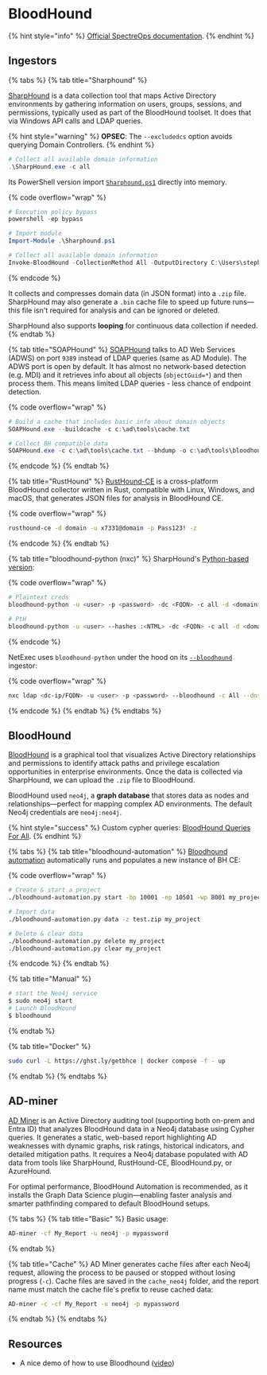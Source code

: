 # BloodHound

{% hint style="info" %}
[Official SpectreOps documentation](https://bloodhound.specterops.io/home).
{% endhint %}

## Ingestors

{% tabs %}
{% tab title="Sharphound" %}


[SharpHound](https://github.com/SpecterOps/SharpHound) is a data collection tool that maps Active Directory environments by gathering information on users, groups, sessions, and permissions, typically used as part of the BloodHound toolset. It does that via Windows API calls and LDAP queries.

{% hint style="warning" %}
**OPSEC**: The `--excludedcs` option avoids querying Domain Controllers.
{% endhint %}

```powershell
# Collect all available domain information
.\SharpHound.exe -c all
```

Its PowerShell version import [`Sharphound.ps1`](https://github.com/SpecterOps/BloodHound-Legacy/tree/master/Collectors) directly into memory.

{% code overflow="wrap" %}
```powershell
# Execution policy bypass
powershell -ep bypass

# Import module
Import-Module .\Sharphound.ps1

# Collect all available domain information
Invoke-BloodHound -CollectionMethod All -OutputDirectory C:\Users\stephanie\Desktop\ -OutputPrefix "corp audit"
```
{% endcode %}

It collects and compresses domain data (in JSON format) into a `.zip` file. SharpHound may also generate a `.bin` cache file to speed up future runs—this file isn't required for analysis and can be ignored or deleted.&#x20;

SharpHound also supports **looping** for continuous data collection if needed.
{% endtab %}

{% tab title="SOAPHound" %}
[SOAPHound](https://github.com/FalconForceTeam/SOAPHound) talks to AD Web Services (ADWS) on port `9389` instead of LDAP queries (same as AD Module). The ADWS port is open by default. It has almost no network-based detection (e.g. MDI) and it retrieves info about all objects (`objectGuid=*`) and then process them. This means limited LDAP queries - less chance of endpoint detection.

{% code overflow="wrap" %}
```powershell
# Build a cache that includes basic info about domain objects
SOAPHound.exe --buildcache -c c:\ad\tools\cache.txt

# Collect BH compatible data
SOAPHound.exe -c c:\ad\tools\cache.txt --bhdump -o c:\ad\tools\bloodhound-output -nolaps
```
{% endcode %}
{% endtab %}

{% tab title="RustHound" %}
[RustHound-CE](https://github.com/g0h4n/RustHound-CE) is a cross-platform BloodHound collector written in Rust, compatible with Linux, Windows, and macOS, that generates JSON files for analysis in BloodHound CE.

{% code overflow="wrap" %}
```bash
rusthound-ce -d domain -u x7331@domain -p Pass123! -z
```
{% endcode %}
{% endtab %}

{% tab title="bloodhound-python (nxc)" %}
SharpHound's [Python-based version](https://github.com/dirkjanm/BloodHound.py):

{% code overflow="wrap" %}
```bash
# Plaintext creds
bloodhound-python -u <user> -p <password> -dc <FQDN> -c all -d <domain> -ns <dc-ip>

# PtH
bloodhound-python -u <user> --hashes :<NTML> -dc <FQDN> -c all -d <domain> -ns <dc-ip>
```
{% endcode %}

NetExec uses `bloodhound-python` under the hood on its [`--bloodhound`](https://www.netexec.wiki/ldap-protocol/bloodhound-ingestor) ingestor:

{% code overflow="wrap" %}
```bash
nxc ldap <dc-ip/FQDN> -u <user> -p <password> --bloodhound -c All --dns-server <dc-ip>
```
{% endcode %}
{% endtab %}
{% endtabs %}

## BloodHound

[BloodHound](https://github.com/SpecterOps/BloodHound) is a graphical tool that visualizes Active Directory relationships and permissions to identify attack paths and privilege escalation opportunities in enterprise environments. Once the data is collected via SharpHound, we can upload the `.zip` file to BloodHound.&#x20;

BloodHound used `neo4j`, a **graph database** that stores data as nodes and relationships—perfect for mapping complex AD environments. The default Neo4j credentials are `neo4j:neo4j`.

{% hint style="success" %}
Custom cypher queries: [BloodHound Queries For All](https://queries.specterops.io/?_gl=1*7tyx8q*_up*MQ..*_ga*NzY0MDQxMzcyLjE3NTAyMjk4OTI.*_ga_53SGLN9EBJ*czE3NTAyMjk4OTAkbzEkZzAkdDE3NTAyMjk4OTAkajYwJGwwJGgw).
{% endhint %}

{% tabs %}
{% tab title="bloodhound-automation" %}
[Bloodhound automation](https://github.com/Tanguy-Boisset/bloodhound-automation) automatically runs and populates a new instance of BH CE:

{% code overflow="wrap" %}
```bash
# Create & start a project
./bloodhound-automation.py start -bp 10001 -np 10501 -wp 8001 my_project

# Import data
./bloodhound-automation.py data -z test.zip my_project

# Delete & clear data
./bloodhound-automation.py delete my_project
./bloodhound-automation.py clear my_project
```
{% endcode %}
{% endtab %}

{% tab title="Manual" %}
```bash
# start the Neo4j service
$ sudo neo4j start
# Launch BloodHound
$ bloodhound
```
{% endtab %}

{% tab title="Docker" %}
```bash
sudo curl -L https://ghst.ly/getbhce | docker compose -f - up
```
{% endtab %}
{% endtabs %}

## AD-miner

[AD Miner](https://github.com/AD-Security/AD_Miner) is an Active Directory auditing tool (supporting both on-prem and Entra ID) that analyzes BloodHound data in a Neo4j database using Cypher queries. It generates a static, web-based report highlighting AD weaknesses with dynamic graphs, risk ratings, historical indicators, and detailed mitigation paths. It requires a Neo4j database populated with AD data from tools like SharpHound, RustHound-CE, BloodHound.py, or AzureHound.&#x20;

For optimal performance, BloodHound Automation is recommended, as it installs the Graph Data Science plugin—enabling faster analysis and smarter pathfinding compared to default BloodHound setups.

{% tabs %}
{% tab title="Basic" %}
Basic usage:

```bash
AD-miner -cf My_Report -u neo4j -p mypassword
```
{% endtab %}

{% tab title="Cache" %}
AD Miner generates cache files after each Neo4j request, allowing the process to be paused or stopped without losing progress (`-c`). Cache files are saved in the `cache_neo4j` folder, and the report name must match the cache file's prefix to reuse cached data:

```bash
AD-miner -c -cf My_Report -u neo4j -p mypassword
```
{% endtab %}
{% endtabs %}

## Resources

* A nice demo of how to use Bloodhound ([video](https://www.youtube.com/watch?v=aJqjH3MsbLM))
